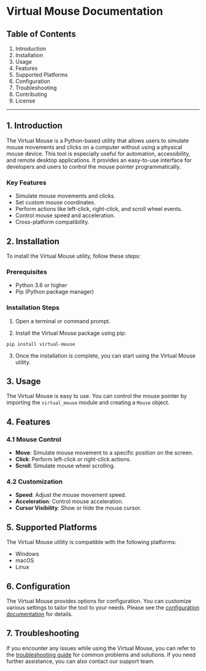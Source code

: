 # Virtual Mouse Documentation

## Table of Contents

1. Introduction
2. Installation
3. Usage
4. Features
5. Supported Platforms
6. Configuration
7. Troubleshooting
8. Contributing
9. License

---

## 1. Introduction

The Virtual Mouse is a Python-based utility that allows users to simulate mouse movements and clicks on a computer without using a physical mouse device. This tool is especially useful for automation, accessibility, and remote desktop applications. It provides an easy-to-use interface for developers and users to control the mouse pointer programmatically.

### Key Features

- Simulate mouse movements and clicks.
- Set custom mouse coordinates.
- Perform actions like left-click, right-click, and scroll wheel events.
- Control mouse speed and acceleration.
- Cross-platform compatibility.

## 2. Installation

To install the Virtual Mouse utility, follow these steps:

### Prerequisites

- Python 3.6 or higher
- Pip (Python package manager)

### Installation Steps

1. Open a terminal or command prompt.

2. Install the Virtual Mouse package using pip:

```shell
pip install virtual-mouse
```

3. Once the installation is complete, you can start using the Virtual Mouse utility.

## 3. Usage

The Virtual Mouse is easy to use. You can control the mouse pointer by importing the `virtual_mouse` module and creating a `Mouse` object. 

## 4. Features

### 4.1 Mouse Control

- **Move**: Simulate mouse movement to a specific position on the screen.
- **Click**: Perform left-click or right-click actions.
- **Scroll**: Simulate mouse wheel scrolling.

### 4.2 Customization

- **Speed**: Adjust the mouse movement speed.
- **Acceleration**: Control mouse acceleration.
- **Cursor Visibility**: Show or hide the mouse cursor.

## 5. Supported Platforms

The Virtual Mouse utility is compatible with the following platforms:

- Windows
- macOS
- Linux

## 6. Configuration

The Virtual Mouse provides options for configuration. You can customize various settings to tailor the tool to your needs. Please see the [configuration documentation](https://virtual-mouse-docs.example.com/configuration) for details.

## 7. Troubleshooting

If you encounter any issues while using the Virtual Mouse, you can refer to the [troubleshooting guide](https://virtual-mouse-docs.example.com/troubleshooting) for common problems and solutions. If you need further assistance, you can also contact our support team.

 
 

 
